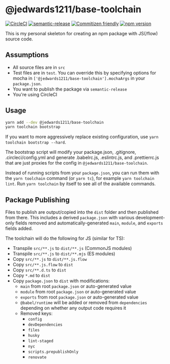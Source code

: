 # @jedwards1211/base-toolchain

[![CircleCI](https://circleci.com/gh/jedwards1211/js-toolchain.svg?style=svg)](https://circleci.com/gh/jedwards1211/js-toolchain)
[![semantic-release](https://img.shields.io/badge/%20%20%F0%9F%93%A6%F0%9F%9A%80-semantic--release-e10079.svg)](https://github.com/semantic-release/semantic-release)
[![Commitizen friendly](https://img.shields.io/badge/commitizen-friendly-brightgreen.svg)](http://commitizen.github.io/cz-cli/)
[![npm version](https://badge.fury.io/js/%40jedwards1211%2Fbase-toolchain.svg)](https://badge.fury.io/js/%40jedwards1211%2Fbase-toolchain)

This is my personal skeleton for creating an npm package with JS(/flow) source code.

## Assumptions

- All source files are in `src`
- Test files are in `test`. You can override this by specifying options for mocha in `['@jedwards1211/base-toolchain'].mochaArgs` in your `package.json`.
- You want to publish the package via `semantic-release`
- You're using CircleCI

## Usage

```sh
yarn add --dev @jedwards1211/base-toolchain
yarn toolchain bootstrap
```

If you want to more aggressively replace existing configuration, use `yarn toolchain bootstrap --hard`.

The bootstrap script will modify your package.json, .gitignore, .circleci/config.yml and generate .babelrc.js, .eslintrc.js, and .prettierrc.js that are just proxies for the config in `@jedwards1211/base-toolchain`.

Instead of running scripts from your `package.json`, you can run them with the `yarn toolchain` command (or `yarn tc`), for example `yarn toolchain lint`. Run `yarn toolchain` by itself
to see all of the available commands.

## Package Publishing

Files to publish are output/copied into the `dist` folder and then published from there. This includes a derived
`package.json` with various development-only fields removed and automatically-generated `main`, `module`, and `exports` fields added.

The toolchain will do the following for JS (similar for TS):

- Transpile `src/**.js` to `dist/**.js` (CommonJS modules)
- Transpile `src/**.js` to `dist/**.mjs` (ES modules)
- Copy `src/**.js` to `dist/**.js.flow`
- Copy `src/**.js.flow` to `dist`
- Copy `src/**.d.ts` to `dist`
- Copy `*.md` to `dist`
- Copy `package.json` to `dist` with modifications:
  - `main` from root `package.json` or auto-generated value
  - `module` from root `package.json` or auto-generated value
  - `exports` from root `package.json` or auto-generated value
  - `@babel/runtime` will be added or removed from `dependencies` depending on whether any output code requires it
  - Removed keys:
    - `config`
    - `devDependencies`
    - `files`
    - `husky`
    - `lint-staged`
    - `nyc`
    - `scripts.prepublishOnly`
    - `renovate`
